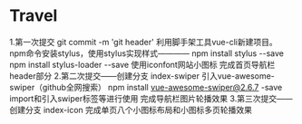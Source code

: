# Travel
1.第一次提交 git commit -m 'git header'
    利用脚手架工具vue-cli新建项目。
    npm命令安装stylus，使用stylus实现样式————
      npm install stylus --save
      npm install stylus-loader --save
   使用iconfont网站小图标
   完成首页导航栏header部分
2.第二次提交——创建分支 index-swiper
	引入vue-awesome-swiper（github全网搜索）
		npm install vue-awesome-swiper@2.6.7 -save
		import和引入swiper标签等进行使用
		完成导航栏图片轮播效果
3.第三次提交——创建分支 index-icon
	完成单页八个小图标布局和小图标多页轮播效果